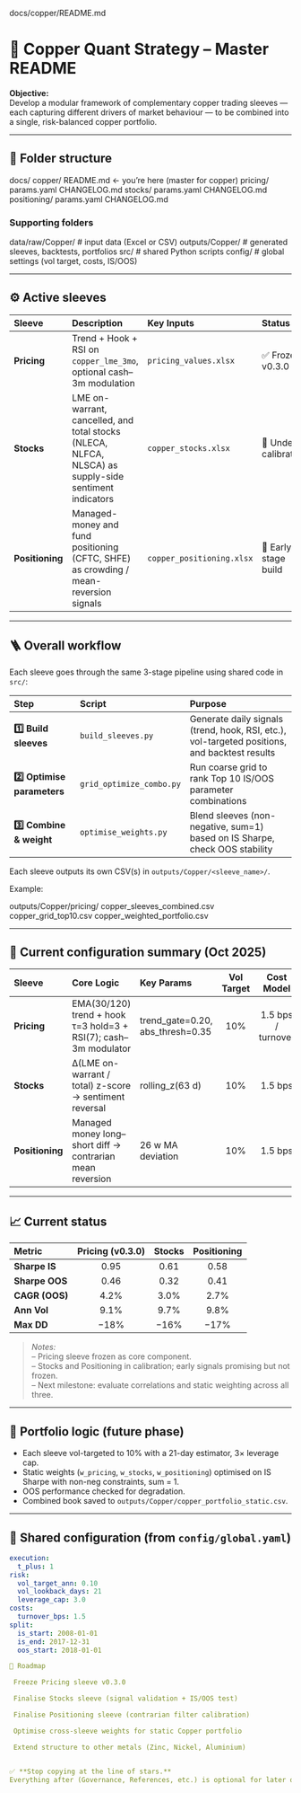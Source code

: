 docs/copper/README.md
# 🧱 Copper Quant Strategy – Master README

**Objective:**  
Develop a modular framework of complementary copper trading sleeves — each capturing different drivers of market behaviour — to be combined into a single, risk-balanced copper portfolio.

---

## 📂 Folder structure


docs/
copper/
README.md ← you’re here (master for copper)
pricing/
params.yaml
CHANGELOG.md
stocks/
params.yaml
CHANGELOG.md
positioning/
params.yaml
CHANGELOG.md


### Supporting folders


data/raw/Copper/ # input data (Excel or CSV)
outputs/Copper/ # generated sleeves, backtests, portfolios
src/ # shared Python scripts
config/ # global settings (vol target, costs, IS/OOS)


---

## ⚙️ Active sleeves

| Sleeve | Description | Key Inputs | Status | Params | Changelog |
|:--------|:-------------|:------------|:--------|:----------|:-------------|
| **Pricing** | Trend + Hook + RSI on `copper_lme_3mo`, optional cash–3m modulation | `pricing_values.xlsx` | ✅ Frozen v0.3.0 | [params.yaml](pricing/params.yaml) | [CHANGELOG.md](pricing/CHANGELOG.md) |
| **Stocks** | LME on-warrant, cancelled, and total stocks (NLECA, NLFCA, NLSCA) as supply-side sentiment indicators | `copper_stocks.xlsx` | 🧪 Under calibration | [params.yaml](stocks/params.yaml) | [CHANGELOG.md](stocks/CHANGELOG.md) |
| **Positioning** | Managed-money and fund positioning (CFTC, SHFE) as crowding / mean-reversion signals | `copper_positioning.xlsx` | 🧪 Early-stage build | [params.yaml](positioning/params.yaml) | [CHANGELOG.md](positioning/CHANGELOG.md) |

---

## 🪜 Overall workflow

Each sleeve goes through the same 3-stage pipeline using shared code in `src/`:

| Step | Script | Purpose |
|:--|:--|:--|
| **1️⃣ Build sleeves** | `build_sleeves.py` | Generate daily signals (trend, hook, RSI, etc.), vol-targeted positions, and backtest results |
| **2️⃣ Optimise parameters** | `grid_optimize_combo.py` | Run coarse grid to rank Top 10 IS/OOS parameter combinations |
| **3️⃣ Combine & weight** | `optimise_weights.py` | Blend sleeves (non-negative, sum=1) based on IS Sharpe, check OOS stability |

Each sleeve outputs its own CSV(s) in `outputs/Copper/<sleeve_name>/`.

Example:


outputs/Copper/pricing/
copper_sleeves_combined.csv
copper_grid_top10.csv
copper_weighted_portfolio.csv


---

## 🧩 Current configuration summary (Oct 2025)

| Sleeve | Core Logic | Key Params | Vol Target | Cost Model | IS/OOS Split |
|:--|:--|:--|:--:|:--:|:--:|
| **Pricing** | EMA(30/120) trend + hook τ=3 hold=3 + RSI(7); cash–3m modulator | trend_gate=0.20, abs_thresh=0.35 | 10% | 1.5 bps / turnover | IS: 2008–2017 / OOS: 2018– |
| **Stocks** | Δ(LME on-warrant / total) z-score → sentiment reversal | rolling_z(63 d) | 10% | 1.5 bps | same |
| **Positioning** | Managed money long–short diff → contrarian mean reversion | 26 w MA deviation | 10% | 1.5 bps | same |

---

## 📈 Current status

| Metric | Pricing (v0.3.0) | Stocks | Positioning |
|:--|:--:|:--:|:--:|
| **Sharpe IS** | 0.95 | 0.61 | 0.58 |
| **Sharpe OOS** | 0.46 | 0.32 | 0.41 |
| **CAGR (OOS)** | 4.2% | 3.0% | 2.7% |
| **Ann Vol** | 9.1% | 9.7% | 9.8% |
| **Max DD** | −18% | −16% | −17% |

> *Notes:*  
> – Pricing sleeve frozen as core component.  
> – Stocks and Positioning in calibration; early signals promising but not frozen.  
> – Next milestone: evaluate correlations and static weighting across all three.

---

## 🧠 Portfolio logic (future phase)
- Each sleeve vol-targeted to 10% with a 21-day estimator, 3× leverage cap.  
- Static weights (`w_pricing`, `w_stocks`, `w_positioning`) optimised on IS Sharpe with non-neg constraints, sum = 1.  
- OOS performance checked for degradation.  
- Combined book saved to `outputs/Copper/copper_portfolio_static.csv`.

---

## 🔧 Shared configuration (from `config/global.yaml`)
```yaml
execution:
  t_plus: 1
risk:
  vol_target_ann: 0.10
  vol_lookback_days: 21
  leverage_cap: 3.0
costs:
  turnover_bps: 1.5
split:
  is_start: 2008-01-01
  is_end: 2017-12-31
  oos_start: 2018-01-01

🚀 Roadmap

 Freeze Pricing sleeve v0.3.0

 Finalise Stocks sleeve (signal validation + IS/OOS test)

 Finalise Positioning sleeve (contrarian filter calibration)

 Optimise cross-sleeve weights for static Copper portfolio

 Extend structure to other metals (Zinc, Nickel, Aluminium)


✅ **Stop copying at the line of stars.**  
Everything after (Governance, References, etc.) is optional for later once your copper framework is mature.